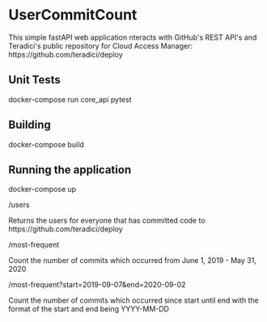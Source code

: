 # UserCommitCount
<p>This simple fastAPI web application nteracts with GitHub's REST API's and Teradici's public repository for Cloud Access Manager: https://github.com/teradici/deploy</p>

<h2>Unit Tests</h2>
<p>docker-compose run core_api pytest</p>

<h2>Building</h2>
<p>docker-compose build</p>

<h2>Running the application</h2>
<p>docker-compose up</p>

/users
<p>Returns the users for everyone that has committed code to https://github.com/teradici/deploy</p>

/most-frequent
<p>Count the number of commits which occurred from June 1, 2019 - May 31, 2020</p>

/most-frequent?start=2019-09-07&end=2020-09-02
<p>Count the number of commits which occurred since start until end with the format of the start and end being YYYY-MM-DD</p>